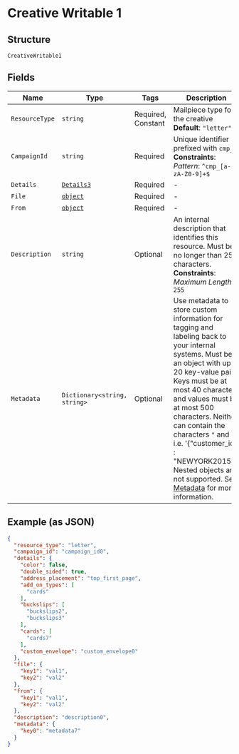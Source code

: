 
# Creative Writable 1

## Structure

`CreativeWritable1`

## Fields

| Name | Type | Tags | Description |
|  --- | --- | --- | --- |
| `ResourceType` | `string` | Required, Constant | Mailpiece type for the creative<br>**Default**: `"letter"` |
| `CampaignId` | `string` | Required | Unique identifier prefixed with `cmp_`.<br>**Constraints**: *Pattern*: `^cmp_[a-zA-Z0-9]+$` |
| `Details` | [`Details3`](../../doc/models/details-3.md) | Required | - |
| `File` | [`object`](../../doc/models/m-object-enum.md) | Required | - |
| `From` | [`object`](../../doc/models/m-object-enum.md) | Required | - |
| `Description` | `string` | Optional | An internal description that identifies this resource. Must be no longer than 255 characters.<br>**Constraints**: *Maximum Length*: `255` |
| `Metadata` | `Dictionary<string, string>` | Optional | Use metadata to store custom information for tagging and labeling back to your internal systems. Must be an object with up to 20 key-value pairs. Keys must be at most 40 characters and values must be at most 500 characters. Neither can contain the characters `"` and `\`. i.e. '{"customer_id" : "NEWYORK2015"}' Nested objects are not supported.  See [Metadata](#section/Metadata) for more information. |

## Example (as JSON)

```json
{
  "resource_type": "letter",
  "campaign_id": "campaign_id0",
  "details": {
    "color": false,
    "double_sided": true,
    "address_placement": "top_first_page",
    "add_on_types": [
      "cards"
    ],
    "buckslips": [
      "buckslips2",
      "buckslips3"
    ],
    "cards": [
      "cards7"
    ],
    "custom_envelope": "custom_envelope0"
  },
  "file": {
    "key1": "val1",
    "key2": "val2"
  },
  "from": {
    "key1": "val1",
    "key2": "val2"
  },
  "description": "description0",
  "metadata": {
    "key0": "metadata7"
  }
}
```

